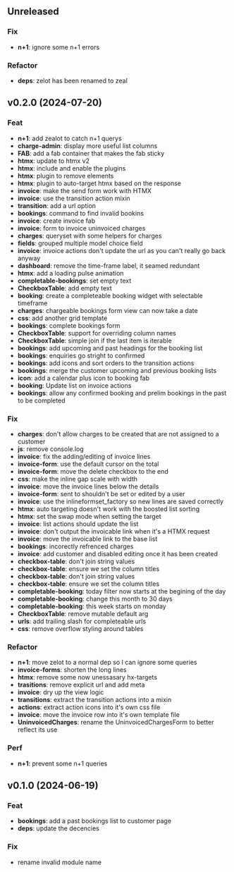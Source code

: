 ## Unreleased

### Fix

- **n+1**: ignore some n+1 errors

### Refactor

- **deps**: zelot has been renamed to zeal

## v0.2.0 (2024-07-20)

### Feat

- **n+1**: add zealot to catch n+1 querys
- **charge-admin**: display more useful list columns
- **FAB**: add a fab container that makes the fab sticky
- **htmx**: update to htmx v2
- **htmx**: include and enable the plugins
- **htmx**: plugin to remove elements
- **htmx**: plugin to auto-target htmx based on the response
- **invoice**: make the send form work with HTMX
- **invoice**: use the transition action mixin
- **transition**: add a url option
- **bookings**: command to find invalid bookins
- **invoice**: create invoice fab
- **invoice**: form to invoice uninvoiced charges
- **charges**: queryset with some helpers for charges
- **fields**: grouped multiple model choice field
- **invoice**: invoice actions don't update the url as you can't really go back anyway
- **dashboard**: remove the time-frame label, it seamed redundant
- **htmx**: add a loading pulse animation
- **completable-bookings**: set empty text
- **CheckboxTable**: add empty text
- **booking**: create a completeable booking widget with selectable timeframe
- **charges**: chargeable bookings form view can now take a date
- **css**: add another grid template
- **bookings**: complete bookings form
- **CheckboxTable**: support for overriding column names
- **CheckboxTable**: simple join if the last item is iterable
- **bookings**: add upcoming and past headings for the booking list
- **bookings**: enquiries go stright to confirmed
- **bookings**: add icons and sort orders to the transition actions
- **bookings**: merge the customer upcoming and previous booking lists
- **icon**: add a calendar plus icon to booking fab
- **booking**: Update list on invoice actions
- **bookings**: allow any confirmed booking and prelim bookings in the past to be completed

### Fix

- **charges**: don't allow charges to be created that are not assigned to a customer
- **js**: remove console.log
- **invoice**: fix the adding/editing of invoice lines
- **invoice-form**: use the default cursor on the total
- **invoice-form**: move the delete checkbox to the end
- **css**: make the inline gap scale with width
- **invoice**: move the invoice lines below the details
- **invoice-form**: sent to shouldn't be set or edited by a user
- **invoice**: use the inlineformset_factory so new lines are saved correctly
- **htmx**: auto targeting doesn't work with the boosted list sorting
- **htmx**: set the swap mode when setting the target
- **invoice**: list actions should update the list
- **invoice**: don't output the invoicable link when it's a HTMX request
- **invoice**: move the invoicable link to the base list
- **bookings**: incorectly refrenced charges
- **invoice**: add customer and disabled editing once it has been created
- **checkbox-table**: don't join string values
- **checkbox-table**: ensure we set the column titles
- **checkbox-table**: don't join string values
- **checkbox-table**: ensure we set the column titles
- **completable-booking**: today filter now starts at the begining of the day
- **completable-booking**: change this month to 30 days
- **completable-booking**: this week starts on monday
- **CheckboxTable**: remove mutable default arg
- **urls**: add trailing slash for completeable urls
- **css**: remove overflow styling around tables

### Refactor

- **n+1**: move zelot to a normal dep so I can ignore some queries
- **invoice-forms**: shorten the long lines
- **htmx**: remove some now unessasary hx-targets
- **trasitions**: remove explicit url and add meta
- **invoice**: dry up the view logic
- **transitions**: extract the transition actions into a mixin
- **actions**: extract action icons into it's own css file
- **invoice**: move the invoice row into it's own template file
- **UninvoicedCharges**: rename the UninvoicedChargesForm to better reflect its use

### Perf

- **n+1**: prevent some n+1 queries

## v0.1.0 (2024-06-19)

### Feat

- **bookings**: add a past bookings list to customer page
- **deps**: update the decencies

### Fix

- rename invalid module name

